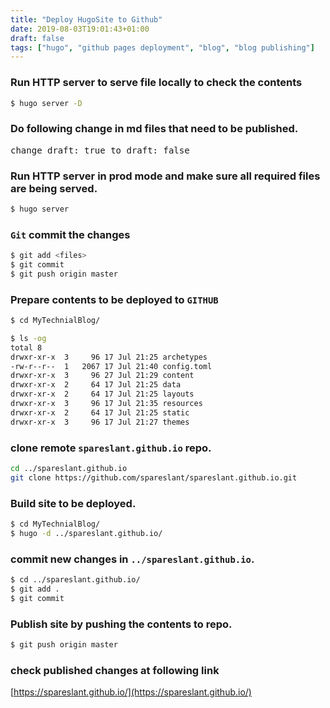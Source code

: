 ```yaml
---
title: "Deploy HugoSite to Github"
date: 2019-08-03T19:01:43+01:00
draft: false
tags: ["hugo", "github pages deployment", "blog", "blog publishing"]
---
```


### Run HTTP server to serve file locally to check the contents
```bash
$ hugo server -D
```
### Do following change in md files that need to be published.
<pre>
change <span class="hlbr">draft: true</span> to <span class="hlb">draft: false</span>
</pre>

### Run HTTP server in prod mode and make sure all required files are being served.
```bash
$ hugo server
```
### `Git` commit the changes
```bash
$ git add <files>
$ git commit
$ git push origin master
```
### Prepare contents to be deployed to `GITHUB`
```bash
$ cd MyTechnialBlog/

$ ls -og
total 8
drwxr-xr-x  3     96 17 Jul 21:25 archetypes
-rw-r--r--  1   2067 17 Jul 21:40 config.toml
drwxr-xr-x  3     96 27 Jul 21:29 content
drwxr-xr-x  2     64 17 Jul 21:25 data
drwxr-xr-x  2     64 17 Jul 21:25 layouts
drwxr-xr-x  3     96 17 Jul 21:35 resources
drwxr-xr-x  2     64 17 Jul 21:25 static
drwxr-xr-x  3     96 17 Jul 21:27 themes

```
### clone remote `spareslant.github.io` repo.
```bash
cd ../spareslant.github.io
git clone https://github.com/spareslant/spareslant.github.io.git
```
### Build site to be deployed.
```bash
$ cd MyTechnialBlog/
$ hugo -d ../spareslant.github.io/
```
### commit new changes in `../spareslant.github.io`.
```bash
$ cd ../spareslant.github.io/
$ git add .
$ git commit
```

### Publish site by pushing the contents to repo.
```bash
$ git push origin master
```
### check published changes at following link
[https://spareslant.github.io/](https://spareslant.github.io/)


